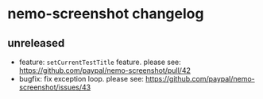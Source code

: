 # nemo-screenshot changelog

## unreleased

* feature: `setCurrentTestTitle` feature. please see: https://github.com/paypal/nemo-screenshot/pull/42
* bugfix: fix exception loop. please see: https://github.com/paypal/nemo-screenshot/issues/43